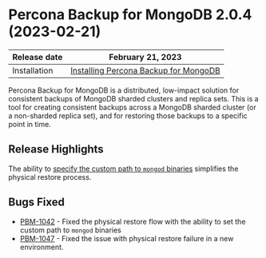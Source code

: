 # Percona Backup for MongoDB 2.0.4 (2023-02-21)

| Release date | February 21, 2023  |
|------------- | ---------------|
| Installation | [Installing Percona Backup for MongoDB](../installation.md) |


Percona Backup for MongoDB is a distributed, low-impact solution for consistent backups of MongoDB sharded clusters and replica sets. This is a tool for creating consistent backups across a MongoDB sharded cluster (or a non-sharded replica set), and for restoring those backups to a specific point in time.

## Release Highlights

The ability to [specify the custom path to `mongod` binaries](../usage/restore.md#define-mongod-binary-location) simplifies the physical restore process.


## Bugs Fixed

* [PBM-1042](https://jira.percona.com/browse/PBM-1042) - Fixed the physical restore flow with the ability to set the custom path to `mongod` binaries
* [PBM-1047](https://jira.percona.com/browse/PBM-1047) - Fixed the issue with physical restore failure in a new environment.